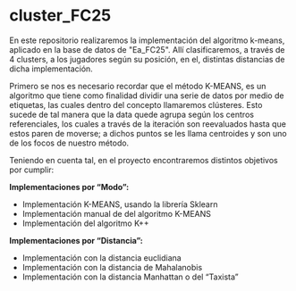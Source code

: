 # cluster_FC25
En este repositorio realizaremos la implementación del algoritmo k-means, aplicado en  la base de datos de "Ea_FC25". Allí clasificaremos, a través de 4 clusters, a los jugadores según su posición,   en el, distintas distancias de dicha implementación.

Primero se nos es necesario recordar que el método K-MEANS, es un algoritmo que tiene como finalidad dividir una serie de datos por medio de  etiquetas, las cuales dentro del concepto llamaremos clústeres. Esto sucede de tal manera que la data quede agrupa según los centros referenciales, los cuales a través de la iteración son reevaluados hasta que estos paren de moverse; a dichos puntos se les llama centroides y son uno de los focos de nuestro método.

Teniendo en cuenta tal, en el proyecto encontraremos distintos objetivos por cumplir:

**Implementaciones por “Modo”:**

- Implementación K-MEANS, usando la librería Sklearn
- Implementación manual de del algoritmo K-MEANS
- Implementación del algoritmo K++

**Implementaciones por “Distancia”:**

- Implementación con la distancia euclidiana
- Implementación con la distancia de Mahalanobis
- Implementación con la distancia  Manhattan o del “Taxista”

